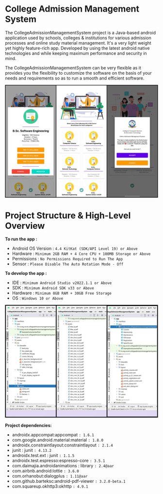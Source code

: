 # College Admission Management System

The CollegeAdmissionManagementSystem project is a Java-based android application used by schools, colleges & institutions for various admission processes and online study material management. It's a very light weight yet highly feature-rich app. Developed by using the latest android native technologies and while keeping maximum performance and security in mind.

The CollegeAdmissionManagementSystem can be very flexible as it provides you the flexibility to customize the software on the basis of your needs and requirements so as to run a smooth and efficient software.

![CollegeAdmissionManagementSystem CoverPage](https://github.com/AslamNazeerShaikh/CollegeAdmissionManagementSystem/blob/development/Images%20&%20Documents/1.jpg)

# Project Structure & High-Level Overview

**To run the app :**
- Android OS Version : `4.4 KitKat (SDK/API Level 19) or Above` 
- Hardware : `Minimum 2GB RAM + 4 Core CPU + 100MB Storage or Above`
- Permissions : `No Permissions Required to Run The App`
- Sensor : `Please Disable The Auto Rotation Mode - Off`

**To develop the app :**
- IDE : `Minimum Android Studio v2022.1.1 or Above`
- SDK : `Minimum Android SDK v33 or Above`
- Hardware : `Minimum 8GB RAM + 30GB Free Storage`
- OS : `Windows 10 or Above`

![Code Structure](https://github.com/AslamNazeerShaikh/CollegeAdmissionManagementSystem/blob/development/Images%20&%20Documents/0.jpg)

**Project dependencies:**
- androidx.appcompat:appcompat `: 1.6.1`
- com.google.android.material:material `: 1.8.0`
- androidx.constraintlayout:constraintlayout `: 2.1.4`
- junit : junit `: 4.13.2`
- androidx.test.ext : junit `: 1.1.5`
- androidx.test.espresso:espresso-core `: 3.5.1`
- com.daimajia.androidanimations : library `: 2.4@aar`
- com.airbnb.android:lottie `: 3.6.0`
- com.orhanobut:dialogplus `: 1.11@aar`
- com.github.barteksc:android-pdf-viewer `: 3.2.0-beta.1`
- com.squareup.okhttp3:okhttp `: 4.9.1`
